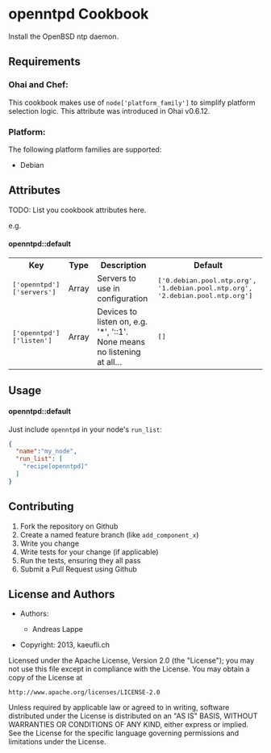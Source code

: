 openntpd Cookbook
=================

Install the OpenBSD ntp daemon.

Requirements
------------

### Ohai and Chef:
This cookbook makes use of `node['platform_family']` to simplify
platform selection logic. This attribute was introduced in Ohai v0.6.12.

### Platform:

The following platform families are supported:

* Debian

Attributes
----------
TODO: List you cookbook attributes here.

e.g.
#### openntpd::default
<table>
  <tr>
    <th>Key</th>
    <th>Type</th>
    <th>Description</th>
    <th>Default</th>
  </tr>
  <tr>
    <td><tt>['openntpd']['servers']</tt></td>
    <td>Array</td>
    <td>Servers to use in configuration</td>
    <td><tt>['0.debian.pool.ntp.org', '1.debian.pool.ntp.org', '2.debian.pool.ntp.org']</tt></td>
  </tr>
  <tr>
    <td><tt>['openntpd']['listen']</tt></td>
    <td>Array</td>
    <td>Devices to listen on, e.g. '*', '::1'. None means no listening at all…</td>
    <td><tt>[]</tt></td>
  </tr>
</table>

Usage
-----
#### openntpd::default

Just include `openntpd` in your node's `run_list`:

```json
{
  "name":"my_node",
  "run_list": [
    "recipe[openntpd]"
  ]
}
```

Contributing
------------

1. Fork the repository on Github
2. Create a named feature branch (like `add_component_x`)
3. Write you change
4. Write tests for your change (if applicable)
5. Run the tests, ensuring they all pass
6. Submit a Pull Request using Github

License and Authors
-------------------

- Authors:
  * Andreas Lappe

- Copyright: 2013, kaeufli.ch

Licensed under the Apache License, Version 2.0 (the "License");
you may not use this file except in compliance with the License.
You may obtain a copy of the License at

    http://www.apache.org/licenses/LICENSE-2.0

Unless required by applicable law or agreed to in writing, software
distributed under the License is distributed on an "AS IS" BASIS,
WITHOUT WARRANTIES OR CONDITIONS OF ANY KIND, either express or implied.
See the License for the specific language governing permissions and
limitations under the License.
